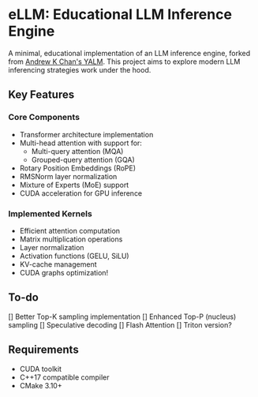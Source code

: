 # eLLM: Educational LLM Inference Engine

A minimal, educational implementation of an LLM inference engine, forked from [Andrew K Chan's YALM](https://github.com/andrewkchan/yalm). This project aims to explore modern LLM inferencing strategies work under the hood.

## Key Features

### Core Components
- Transformer architecture implementation
- Multi-head attention with support for:
  - Multi-query attention (MQA)
  - Grouped-query attention (GQA)
- Rotary Position Embeddings (RoPE)
- RMSNorm layer normalization
- Mixture of Experts (MoE) support
- CUDA acceleration for GPU inference

### Implemented Kernels
- Efficient attention computation
- Matrix multiplication operations
- Layer normalization
- Activation functions (GELU, SiLU)
- KV-cache management
- CUDA graphs optimization!

## To-do

[] Better Top-K sampling implementation
[] Enhanced Top-P (nucleus) sampling
[] Speculative decoding
[] Flash Attention
[] Triton version?

## Requirements
- CUDA toolkit
- C++17 compatible compiler
- CMake 3.10+
